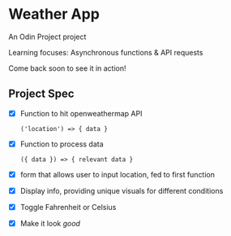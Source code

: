 # Weather App

An Odin Project project

Learning focuses: Asynchronous functions & API requests

Come back soon to see it in action!

## Project Spec

- [x] Function to hit openweathermap API

  `('location') => { data }`

- [x] Function to process data

  `({ data }) => { relevant data }`

- [x] form that allows user to input location, fed to first function

- [x] Display info, providing unique visuals for different conditions

- [x] Toggle Fahrenheit or Celsius

- [x] Make it look _good_
